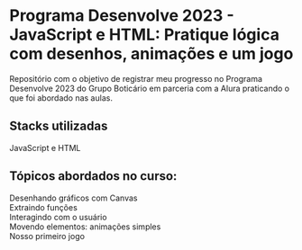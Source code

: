 # Programa Desenvolve 2023 - JavaScript e HTML: Pratique lógica com desenhos, animações e um jogo

Repositório com o objetivo de registrar meu progresso no Programa Desenvolve 2023 do Grupo Boticário em parceria com a Alura praticando o que foi abordado nas aulas. 

## Stacks utilizadas

JavaScript e HTML

## Tópicos abordados no curso:

Desenhando gráficos com Canvas <br>
Extraindo funções <br>
Interagindo com o usuário <br>
Movendo elementos: animações simples <br>
Nosso primeiro jogo
